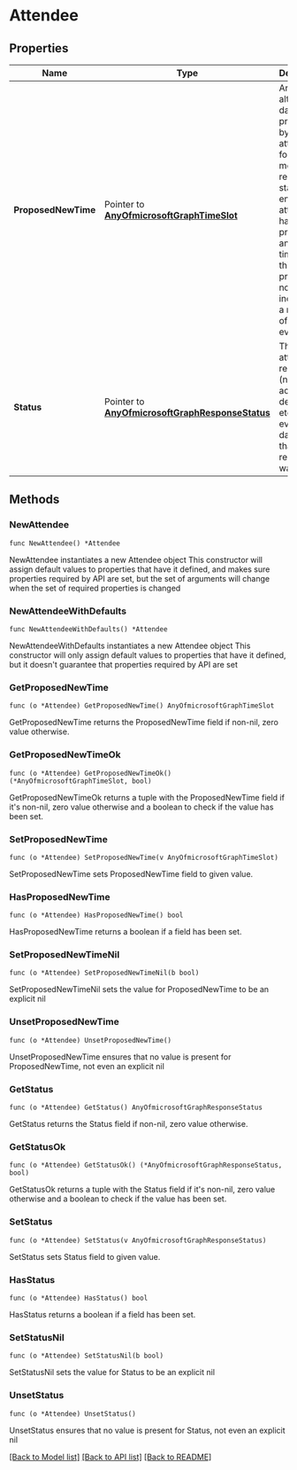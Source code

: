 # Attendee

## Properties

Name | Type | Description | Notes
------------ | ------------- | ------------- | -------------
**ProposedNewTime** | Pointer to [**AnyOfmicrosoftGraphTimeSlot**](anyOf&lt;microsoft.graph.timeSlot&gt;.md) | An alternate date/time proposed by the attendee for a meeting request to start and end. If the attendee hasn&#39;t proposed another time, then this property is not included in a response of a GET event. | [optional] 
**Status** | Pointer to [**AnyOfmicrosoftGraphResponseStatus**](anyOf&lt;microsoft.graph.responseStatus&gt;.md) | The attendee&#39;s response (none, accepted, declined, etc.) for the event and date-time that the response was sent. | [optional] 

## Methods

### NewAttendee

`func NewAttendee() *Attendee`

NewAttendee instantiates a new Attendee object
This constructor will assign default values to properties that have it defined,
and makes sure properties required by API are set, but the set of arguments
will change when the set of required properties is changed

### NewAttendeeWithDefaults

`func NewAttendeeWithDefaults() *Attendee`

NewAttendeeWithDefaults instantiates a new Attendee object
This constructor will only assign default values to properties that have it defined,
but it doesn't guarantee that properties required by API are set

### GetProposedNewTime

`func (o *Attendee) GetProposedNewTime() AnyOfmicrosoftGraphTimeSlot`

GetProposedNewTime returns the ProposedNewTime field if non-nil, zero value otherwise.

### GetProposedNewTimeOk

`func (o *Attendee) GetProposedNewTimeOk() (*AnyOfmicrosoftGraphTimeSlot, bool)`

GetProposedNewTimeOk returns a tuple with the ProposedNewTime field if it's non-nil, zero value otherwise
and a boolean to check if the value has been set.

### SetProposedNewTime

`func (o *Attendee) SetProposedNewTime(v AnyOfmicrosoftGraphTimeSlot)`

SetProposedNewTime sets ProposedNewTime field to given value.

### HasProposedNewTime

`func (o *Attendee) HasProposedNewTime() bool`

HasProposedNewTime returns a boolean if a field has been set.

### SetProposedNewTimeNil

`func (o *Attendee) SetProposedNewTimeNil(b bool)`

 SetProposedNewTimeNil sets the value for ProposedNewTime to be an explicit nil

### UnsetProposedNewTime
`func (o *Attendee) UnsetProposedNewTime()`

UnsetProposedNewTime ensures that no value is present for ProposedNewTime, not even an explicit nil
### GetStatus

`func (o *Attendee) GetStatus() AnyOfmicrosoftGraphResponseStatus`

GetStatus returns the Status field if non-nil, zero value otherwise.

### GetStatusOk

`func (o *Attendee) GetStatusOk() (*AnyOfmicrosoftGraphResponseStatus, bool)`

GetStatusOk returns a tuple with the Status field if it's non-nil, zero value otherwise
and a boolean to check if the value has been set.

### SetStatus

`func (o *Attendee) SetStatus(v AnyOfmicrosoftGraphResponseStatus)`

SetStatus sets Status field to given value.

### HasStatus

`func (o *Attendee) HasStatus() bool`

HasStatus returns a boolean if a field has been set.

### SetStatusNil

`func (o *Attendee) SetStatusNil(b bool)`

 SetStatusNil sets the value for Status to be an explicit nil

### UnsetStatus
`func (o *Attendee) UnsetStatus()`

UnsetStatus ensures that no value is present for Status, not even an explicit nil

[[Back to Model list]](../README.md#documentation-for-models) [[Back to API list]](../README.md#documentation-for-api-endpoints) [[Back to README]](../README.md)


